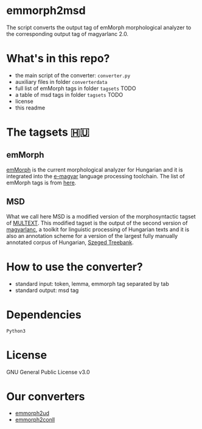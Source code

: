 # emmorph2msd

The script converts the output tag of emMorph morphological analyzer to the corresponding output tag of magyarlanc 2.0.

# What's in this repo?

* the main script of the converter: `converter.py`
* auxiliary files in folder `converterdata`
* full list of emMorph tags in folder `tagsets` TODO
* a table of msd tags in folder `tagsets` TODO
* license
* this readme

# The tagsets :hungary:

## emMorph

[emMorph](https://github.com/dlt-rilmta/emMorph) is the current morphological analyzer for Hungarian and it is integrated into the [e-magyar](http://e-magyar.hu/en) language processing toolchain. The list of emMorph tags is from [here](http://e-magyar.hu/en/textmodules/emmorph_codelist).

## MSD

What we call here MSD is a modified version of the morphosyntactic tagset of [MULTEXT](http://nl.ijs.si/ME/Vault/V3/msd/msd.pdf). This modified tagset is the output of the second version of [magyarlanc](http://rgai.inf.u-szeged.hu/index.php?lang=en&page=magyarlanc), a toolkit for linguistic processing of Hungarian texts and it is also an annotation scheme for a version of the largest fully manually annotated corpus of Hungarian, [Szeged Treebank](http://rgai.inf.u-szeged.hu/index.php?lang=en&page=SzegedTreebank).

# How to use the converter?

* standard input: token, lemma, emmorph tag separated by tab
* standard output: msd tag

# Dependencies

`Python3`

# License

GNU General Public License v3.0

# Our converters

* [emmorph2ud](https://github.com/vadno/emmorph2ud)
* [emmorph2conll](https://github.com/vadno/emmorph2conll)
